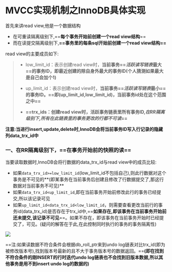 # MVCC实现机制之InnoDB具体实现

首先来讲read view,他是一个数据结构

* 在可重读隔离级别下,==**每个事务开始前创建一个read view结构**==
* 而在读提交隔离级别下,**==事务里的每条sql开始前创建一个read view结构==**

read view的主要成员如下:

> * low_limit_id：表示创建read view时，**当前事务==*活跃读写链表*最大==的事务ID，即最近创建的除自身外最大的事务ID(个人猜测如果最大是自己会加个1)**
>
> * up_limit_id：表示创建read view时，**当前事务==*活跃读写链表*最小==的事务ID。==即(up_limit_id,low_limit_id)，当前事务id处在这个范围之中==**
>
> * **==trx_ids：创建read view时，活跃事务链表里所有事务ID,*在RR隔离级别下,所有在此链表里的事务更改的行都不可读*==**
>

**注意:当进行insert,update,delete时,InnoDB会将当前事务ID写入行记录的隐藏列data_trx_id中**

### 一、在RR隔离级别下，==在事务开始前的快照的读==

当要读取数据时,InnoDB会将行数据的data_trx_id与read view中的成员比较:

* 如果`data_trx_id>=low_limit_id`(low_limit_id不包括自己),则此行数据对这个事务是不可见的**(即某事务在当前事务后创建且修改了行数据提交了,那这行数据对当前事务不可见)**
* 如果`data_trx_id<up_limit_id`,即在当前事务开始前修改此行的事务已经提交,所以该记录可见
* 如果`up_limit_id<data_trx_id<low_limit_id`，则需要查看更改当前行的事务id(data_trx_id)是否存在于trx_id中,==**如果存在,即该事务在当前事务开始前还未提交,该记录不可见**==。如果不存在，即该事务在当前事务开始时已经提交了，可见。(疑问的解答在于此,在此控制同时执行的事务的事务隔离性)

![](E:\Typora\resources\MySQL\2100026-19f3a841076a7140.png)

==注:如果读数据不符合条件会根据db_roll_ptr来到undo log链表对比trx_id(即为被修改版本号),找到版本号最新的且不大于事务版本号的数据返回。==**(即在找到不符合条件的刚INSERT的行时迭代undo log链表也不会找到旧版本数据,所以其他事务是用不到insert undo log的数据的)**

